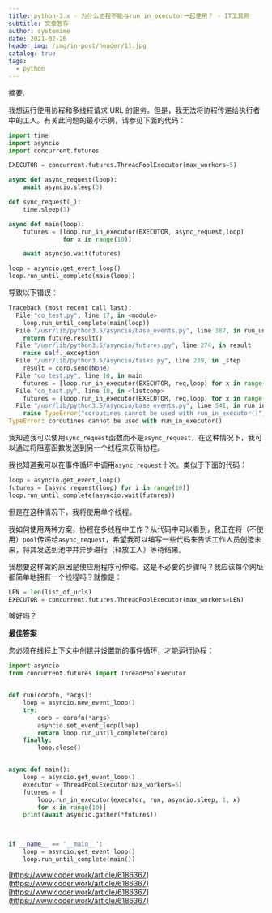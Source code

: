 ```yaml
---
title: python-3.x - 为什么协程不能与run_in_executor一起使用？ - IT工具网
subtitle: 文章暂存
author: systemime
date: 2021-02-26
header_img: /img/in-post/header/11.jpg
catalog: true
tags:
  - python
---
```

摘要.

<!-- more -->
我想运行使用协程和多线程请求 URL 的服务。但是，我无法将协程传递给执行者中的工人。有关此问题的最小示例，请参见下面的代码：

```python
import time
import asyncio
import concurrent.futures

EXECUTOR = concurrent.futures.ThreadPoolExecutor(max_workers=5)

async def async_request(loop):
    await asyncio.sleep(3)

def sync_request(_):
    time.sleep(3)

async def main(loop):
    futures = [loop.run_in_executor(EXECUTOR, async_request,loop) 
               for x in range(10)]

    await asyncio.wait(futures)

loop = asyncio.get_event_loop()
loop.run_until_complete(main(loop))
```

导致以下错误：

```python
Traceback (most recent call last):
  File "co_test.py", line 17, in <module>
    loop.run_until_complete(main(loop))
  File "/usr/lib/python3.5/asyncio/base_events.py", line 387, in run_until_complete
    return future.result()
  File "/usr/lib/python3.5/asyncio/futures.py", line 274, in result
    raise self._exception
  File "/usr/lib/python3.5/asyncio/tasks.py", line 239, in _step
    result = coro.send(None)
  File "co_test.py", line 10, in main
    futures = [loop.run_in_executor(EXECUTOR, req,loop) for x in range(10)]
  File "co_test.py", line 10, in <listcomp>
    futures = [loop.run_in_executor(EXECUTOR, req,loop) for x in range(10)]
  File "/usr/lib/python3.5/asyncio/base_events.py", line 541, in run_in_executor
    raise TypeError("coroutines cannot be used with run_in_executor()")
TypeError: coroutines cannot be used with run_in_executor()
```

我知道我可以使用`sync_request`函数而不是`async_request`，在这种情况下，我可以通过将阻塞函数发送到另一个线程来获得协程。

我也知道我可以在事件循环中调用`async_request`十次。类似于下面的代码：

```python
loop = asyncio.get_event_loop()
futures = [async_request(loop) for i in range(10)]
loop.run_until_complete(asyncio.wait(futures))
```

但是在这种情况下，我将使用单个线程。

我如何使用两种方案，协程在多线程中工作？从代码中可以看到，我正在将（不使用）`pool`传递给`async_request`，希望我可以编写一些代码来告诉工作人员创造未来，将其发送到池中并异步进行（释放工人）等待结果。

我想要这样做的原因是使应用程序可伸缩。这是不必要的步骤吗？我应该每个网址都简单地拥有一个线程吗？就像是：

```python
LEN = len(list_of_urls)
EXECUTOR = concurrent.futures.ThreadPoolExecutor(max_workers=LEN)
```

够好吗？

**最佳答案**

您必须在线程上下文中创建并设置新的事件循环，才能运行协程：

```python
import asyncio
from concurrent.futures import ThreadPoolExecutor


def run(corofn, *args):
    loop = asyncio.new_event_loop()
    try:
        coro = corofn(*args)
        asyncio.set_event_loop(loop)
        return loop.run_until_complete(coro)
    finally:
        loop.close()


async def main():
    loop = asyncio.get_event_loop()
    executor = ThreadPoolExecutor(max_workers=5)
    futures = [
        loop.run_in_executor(executor, run, asyncio.sleep, 1, x)
        for x in range(10)]
    print(await asyncio.gather(*futures))
    


if __name__ == '__main__':
    loop = asyncio.get_event_loop()
    loop.run_until_complete(main())
```

 [https://www.coder.work/article/6186367](https://www.coder.work/article/6186367) 
 [https://www.coder.work/article/6186367](https://www.coder.work/article/6186367)
